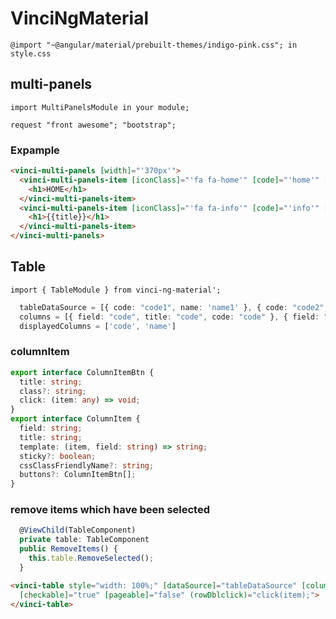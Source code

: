 # VinciNgMaterial

`@import "~@angular/material/prebuilt-themes/indigo-pink.css"; in style.css`
## multi-panels
```
import MultiPanelsModule in your module;

request "front awesome"; "bootstrap";
```
### Expample
```html
<vinci-multi-panels [width]="'370px'">
  <vinci-multi-panels-item [iconClass]="'fa fa-home'" [code]="'home'" [title]="'home_title'" [class]="'home'">
    <h1>HOME</h1>
  </vinci-multi-panels-item>
  <vinci-multi-panels-item [iconClass]="'fa fa-info'" [code]="'info'" [title]="'info_title'" [class]="'info'">
    <h1>{{title}}</h1>
  </vinci-multi-panels-item>
</vinci-multi-panels>
```

## Table

`import { TableModule } from vinci-ng-material'; `
``` ts
  tableDataSource = [{ code: "code1", name: 'name1' }, { code: "code2", name: 'name2' }]
  columns = [{ field: "code", title: "code", code: "code" }, { field: "name", title: "name", code: "name" }]
  displayedColumns = ['code', 'name']
```
### columnItem
``` ts
export interface ColumnItemBtn {
  title: string;
  class?: string;
  click: (item: any) => void;
}
export interface ColumnItem {
  field: string;
  title: string;
  template: (item, field: string) => string;
  sticky?: boolean;
  cssClassFriendlyName?: string;
  buttons?: ColumnItemBtn[];
}
```
### remove items which have been selected
``` ts
  @ViewChild(TableComponent)
  private table: TableComponent
  public RemoveItems() {
    this.table.RemoveSelected();
  }
```
``` html
<vinci-table style="width: 100%;" [dataSource]="tableDataSource" [columns]="columns" [displayedColumns]="displayedColumns"
  [checkable]="true" [pageable]="false" (rowDblclick)="click(item);">
</vinci-table>
```
